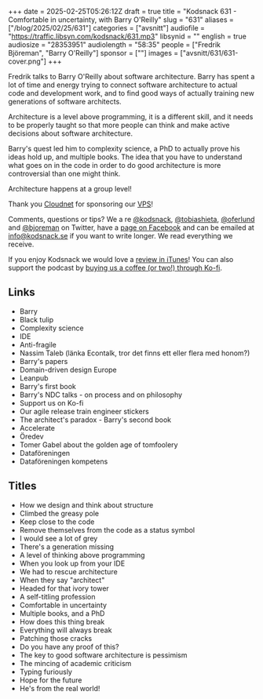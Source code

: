 +++
date = 2025-02-25T05:26:12Z
draft = true
title = "Kodsnack 631 - Comfortable in uncertainty, with Barry O'Reilly"
slug = "631"
aliases = ["/blog/2025/02/25/631"]
categories = ["avsnitt"]
audiofile = "https://traffic.libsyn.com/kodsnack/631.mp3"
libsynid = ""
english = true
audiosize = "28353951"
audiolength = "58:35"
people = ["Fredrik Björeman", "Barry O'Reilly"]
sponsor = [""]
images = ["avsnitt/631/631-cover.png"]
+++

Fredrik talks to Barry O'Reilly about software architecture. Barry has spent a lot of time and energy trying to connect software architecture to actual code and development work, and to find good ways of actually training new generations of software architects.

Architecture is a level above programming, it is a different skill, and it needs to be properly taught so that more people can think and make active decisions about software architecture.

Barry's quest led him to complexity science, a PhD to actually prove his ideas hold up, and multiple books. The idea that you have to understand what goes on in the code in order to do good architecture is more controversial than one might think.

Architecture happens at a group level!

Thank you [Cloudnet](http://www.cloudnet.se) for sponsoring our [VPS](http://en.wikipedia.org/wiki/Virtual_private_server)!

Comments, questions or tips? We a	re [@kodsnack](https://www.twitter.com/kodsnack), [@tobiashieta](https://www.twitter.com/tobiashieta), [@oferlund](https://twitter.com/oferlund) and [@bjoreman](https://www.twitter.com/bjoreman) on Twitter, have a [page on Facebook](https://www.facebook.com/kodsnack) and can be emailed at [info@kodsnack.se](mailto:info@kodsnack.se) if you want to write longer. We read everything we receive.

If you enjoy Kodsnack we would love a [review in iTunes](http://itunes.apple.com/se/podcast/kodsnack/id561631498?l=en)! You can also support the podcast by <a href="https://ko-fi.com/kodsnack" rel="payment">buying us a coffee (or two!) through Ko-fi</a>.

## Links ##
* Barry
* Black tulip
* Complexity science
* IDE
* Anti-fragile
* Nassim Taleb (länka Econtalk, tror det finns ett eller flera med honom?)
* Barry's papers
* Domain-driven design Europe
* Leanpub
* Barry's first book
* Barry's NDC talks - on process and on philosophy
* Support us on Ko-fi
* Our agile release train engineer stickers
* The architect's paradox - Barry's second book
* Accelerate
* Öredev
* Tomer Gabel about the golden age of tomfoolery
* Dataföreningen
* Dataföreningen kompetens

## Titles ##
* How we design and think about structure
* Climbed the greasy pole
* Keep close to the code
* Remove themselves from the code as a status symbol
* I would see a lot of grey
* There's a generation missing
* A level of thinking above programming
* When you look up from your IDE
* We had to rescue architecture
* When they say "architect"
* Headed for that ivory tower
* A self-titling profession
* Comfortable in uncertainty
* Multiple books, and a PhD
* How does this thing break
* Everything will always break
* Patching those cracks
* Do you have any proof of this?
* The key to good software architecture is pessimism
* The mincing of academic criticism
* Typing furiously
* Hope for the future
* He's from the real world!